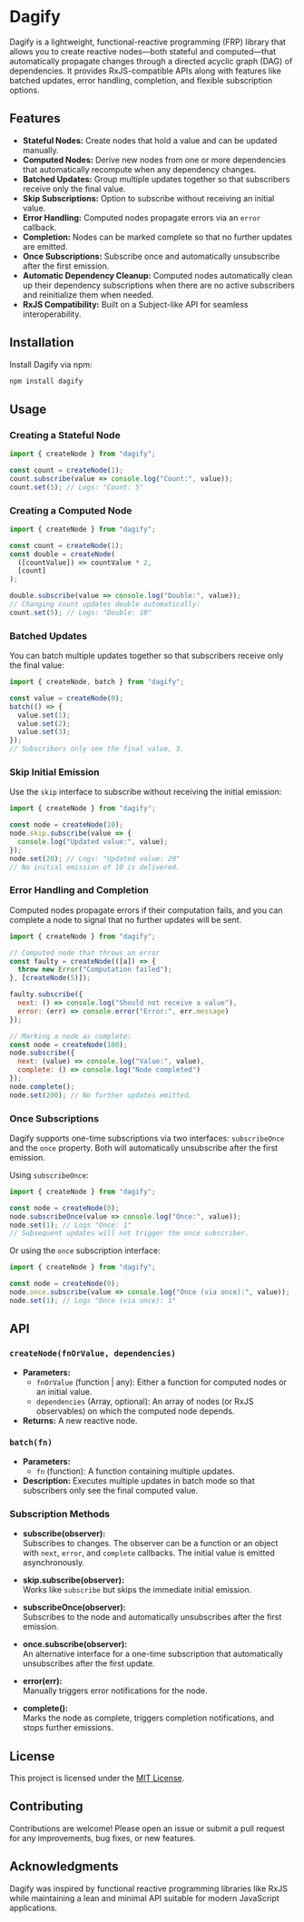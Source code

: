 # Dagify

Dagify is a lightweight, functional-reactive programming (FRP) library that allows you to create reactive nodes—both stateful and computed—that automatically propagate changes through a directed acyclic graph (DAG) of dependencies. It provides RxJS-compatible APIs along with features like batched updates, error handling, completion, and flexible subscription options.

## Features

- **Stateful Nodes:** Create nodes that hold a value and can be updated manually.
- **Computed Nodes:** Derive new nodes from one or more dependencies that automatically recompute when any dependency changes.
- **Batched Updates:** Group multiple updates together so that subscribers receive only the final value.
- **Skip Subscriptions:** Option to subscribe without receiving an initial value.
- **Error Handling:** Computed nodes propagate errors via an `error` callback.
- **Completion:** Nodes can be marked complete so that no further updates are emitted.
- **Once Subscriptions:** Subscribe once and automatically unsubscribe after the first emission.
- **Automatic Dependency Cleanup:** Computed nodes automatically clean up their dependency subscriptions when there are no active subscribers and reinitialize them when needed.
- **RxJS Compatibility:** Built on a Subject-like API for seamless interoperability.

## Installation

Install Dagify via npm:

```bash
npm install dagify
```

## Usage

### Creating a Stateful Node

```js
import { createNode } from "dagify";

const count = createNode(1);
count.subscribe(value => console.log("Count:", value));
count.set(5); // Logs: "Count: 5"
```

### Creating a Computed Node

```js
import { createNode } from "dagify";

const count = createNode(1);
const double = createNode(
  ([countValue]) => countValue * 2,
  [count]
);

double.subscribe(value => console.log("Double:", value));
// Changing count updates double automatically:
count.set(5); // Logs: "Double: 10"
```

### Batched Updates

You can batch multiple updates together so that subscribers receive only the final value:

```js
import { createNode, batch } from "dagify";

const value = createNode(0);
batch(() => {
  value.set(1);
  value.set(2);
  value.set(3);
});
// Subscribers only see the final value, 3.
```

### Skip Initial Emission

Use the `skip` interface to subscribe without receiving the initial emission:

```js
import { createNode } from "dagify";

const node = createNode(10);
node.skip.subscribe(value => {
  console.log("Updated value:", value);
});
node.set(20); // Logs: "Updated value: 20"
// No initial emission of 10 is delivered.
```

### Error Handling and Completion

Computed nodes propagate errors if their computation fails, and you can complete a node to signal that no further updates will be sent.

```js
import { createNode } from "dagify";

// Computed node that throws an error
const faulty = createNode(([a]) => {
  throw new Error("Computation failed");
}, [createNode(5)]);

faulty.subscribe({
  next: () => console.log("Should not receive a value"),
  error: (err) => console.error("Error:", err.message)
});

// Marking a node as complete:
const node = createNode(100);
node.subscribe({
  next: (value) => console.log("Value:", value),
  complete: () => console.log("Node completed")
});
node.complete();
node.set(200); // No further updates emitted.
```

### Once Subscriptions

Dagify supports one-time subscriptions via two interfaces: `subscribeOnce` and the `once` property. Both will automatically unsubscribe after the first emission.

Using `subscribeOnce`:

```js
import { createNode } from "dagify";

const node = createNode(0);
node.subscribeOnce(value => console.log("Once:", value));
node.set(1); // Logs "Once: 1"
// Subsequent updates will not trigger the once subscriber.
```

Or using the `once` subscription interface:

```js
import { createNode } from "dagify";

const node = createNode(0);
node.once.subscribe(value => console.log("Once (via once):", value));
node.set(1); // Logs "Once (via once): 1"
```

## API

### `createNode(fnOrValue, dependencies)`

- **Parameters:**
  - `fnOrValue` (function | any): Either a function for computed nodes or an initial value.
  - `dependencies` (Array, optional): An array of nodes (or RxJS observables) on which the computed node depends.
- **Returns:** A new reactive node.

### `batch(fn)`

- **Parameters:**
  - `fn` (function): A function containing multiple updates.
- **Description:** Executes multiple updates in batch mode so that subscribers only see the final computed value.

### Subscription Methods

- **subscribe(observer):**  
  Subscribes to changes. The observer can be a function or an object with `next`, `error`, and `complete` callbacks. The initial value is emitted asynchronously.

- **skip.subscribe(observer):**  
  Works like `subscribe` but skips the immediate initial emission.

- **subscribeOnce(observer):**  
  Subscribes to the node and automatically unsubscribes after the first emission.

- **once.subscribe(observer):**  
  An alternative interface for a one-time subscription that automatically unsubscribes after the first update.

- **error(err):**  
  Manually triggers error notifications for the node.

- **complete():**  
  Marks the node as complete, triggers completion notifications, and stops further emissions.

## License

This project is licensed under the [MIT License](LICENSE).

## Contributing

Contributions are welcome! Please open an issue or submit a pull request for any improvements, bug fixes, or new features.

## Acknowledgments

Dagify was inspired by functional reactive programming libraries like RxJS while maintaining a lean and minimal API suitable for modern JavaScript applications.